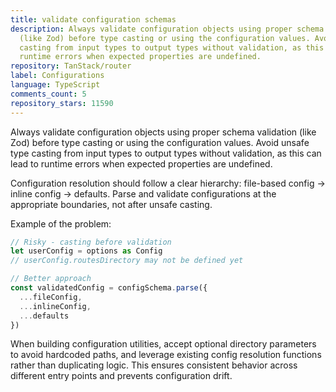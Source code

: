 ```yaml
---
title: validate configuration schemas
description: Always validate configuration objects using proper schema validation
  (like Zod) before type casting or using the configuration values. Avoid unsafe type
  casting from input types to output types without validation, as this can lead to
  runtime errors when expected properties are undefined.
repository: TanStack/router
label: Configurations
language: TypeScript
comments_count: 5
repository_stars: 11590
---
```


Always validate configuration objects using proper schema validation (like Zod) before type casting or using the configuration values. Avoid unsafe type casting from input types to output types without validation, as this can lead to runtime errors when expected properties are undefined.

Configuration resolution should follow a clear hierarchy: file-based config → inline config → defaults. Parse and validate configurations at the appropriate boundaries, not after unsafe casting.

Example of the problem:
```typescript
// Risky - casting before validation
let userConfig = options as Config
// userConfig.routesDirectory may not be defined yet

// Better approach
const validatedConfig = configSchema.parse({
  ...fileConfig,
  ...inlineConfig,
  ...defaults
})
```

When building configuration utilities, accept optional directory parameters to avoid hardcoded paths, and leverage existing config resolution functions rather than duplicating logic. This ensures consistent behavior across different entry points and prevents configuration drift.